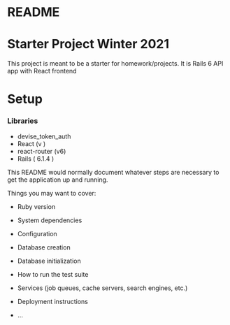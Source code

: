 # README

# Starter Project Winter 2021

This project is meant to be a starter for homework/projects.
It is Rails 6 API app with React frontend

# Setup

### Libraries
- devise_token_auth
- React (v )
- react-router (v6)
- Rails ( 6.1.4 )

This README would normally document whatever steps are necessary to get the
application up and running.

Things you may want to cover:

* Ruby version

* System dependencies

* Configuration

* Database creation

* Database initialization

* How to run the test suite

* Services (job queues, cache servers, search engines, etc.)

* Deployment instructions

* ...
